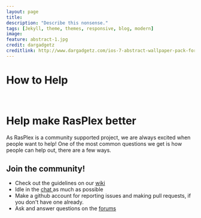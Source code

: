 ```yaml
---
layout: page 
title: 
description: "Describe this nonsense."
tags: [Jekyll, theme, themes, responsive, blog, modern]
image:
feature: abstract-1.jpg
credit: dargadgetz
creditlink: http://www.dargadgetz.com/ios-7-abstract-wallpaper-pack-for-iphone-5-and-ipod-touch-retina/
---
```




<div class="container">
  

  <div id="content" class="main">
    <h1>How to Help</h1>
    <div class="container-fluid">
      <div class="row-fluid">
        <div class="span2"> </div>
        <div class="span10">
          <h1>Help make RasPlex better</h1>
          As RasPlex is a community supported project, we are always excited when people want to help! One of the most common questions we get is how people can help out, there are a few ways.
          <div class="row-fluid">
            <h2>Join the community!</h2>
            <div class="span5">
              <ul>
                <li>Check out the guidelines on our <a href="https://github.com/RasPlex/RasPlex/wiki" target="_blank">wiki</a></li>
                <li>Idle in the <a href="http://chat.srvthe.net/"> chat </a>as much as possible</li>
                <li>Make a github account for reporting issues and making pull requests, if you don't have one already.</li>
                <li>Ask and answer questions on the <a href="http://forums.plexapp.com/index.php/forum/126-rasplex/"> forums</a></li>
              </ul>
            </div>
          </div>
        </div>
      </div>
    </div>
  </div>
</div>


